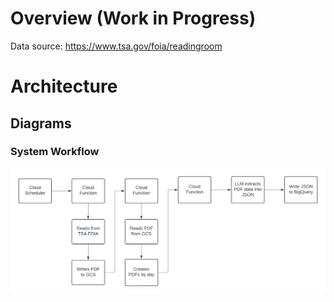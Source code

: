 # Overview (Work in Progress)

Data source: https://www.tsa.gov/foia/readingroom

# Architecture

## Diagrams

### System Workflow

![System Workflow](assets/mind-map.png "System Workflow")

